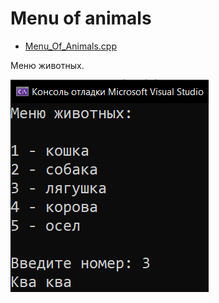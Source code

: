 # Menu of animals
* [Menu_Of_Animals.cpp](Menu_Of_Animals.cpp)
<p>Меню животных.</p>
<img src="/images/Menu_Of_Animals.png">
